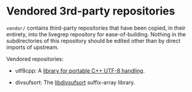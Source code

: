 # Vendored 3rd-party repositories

`vendor/` contains third-party repositories that have been copied, in
their entirety, into the livegrep repository for
ease-of-building. Nothing in the subdirectories of this repository
should be edited other than by direct imports of upstream.

Vendored repositories:

- utf8cpp: A
  [library for portable C++ UTF-8 handling](http://utfcpp.sourceforge.net/).

- divsufsort: The
  [libdivsufsort](https://code.google.com/p/libdivsufsort/)
  suffix-array library.
